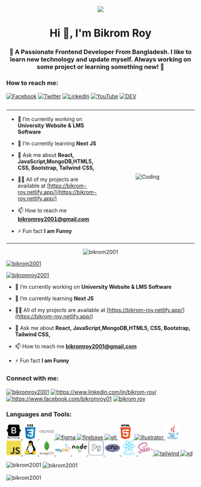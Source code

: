 <p align="center"><picture align="center"><img align="center" src = "https://github.com/7oSkaaa/7oSkaaa/blob/main/Images/about_me.gif?raw=true" width = 50px></picture></p>
<h1 align="center">Hi 👋, I'm Bikrom Roy</h1>
<h3 align="center">🚀 A Passionate Frontend Developer From Bangladesh. I like to learn new technology and update myself. Always working on some project or learning something new! 🚀</h3>

### How to reach me: 
<span align="center"> [![Facebook](https://img.shields.io/badge/facebook-%231877F2.svg?&style=for-the-badge&logo=facebook&logoColor=white)](https://facebook.com/bikromroy200?mibextid=ZbWKwL) [![Twitter](https://img.shields.io/badge/twitter-%231DA1F2.svg?&style=for-the-badge&logo=twitter&logoColor=white)](https://twitter.com/bikromroy2001) [![LinkedIn](https://img.shields.io/badge/linkedin-%230077B5.svg?&style=for-the-badge&logo=linkedin&logoColor=white)](https://linkedin.com/in/bikrom-roy) [![YouTube](https://img.shields.io/badge/youtube-%23FF0000.svg?&style=for-the-badge&logo=youtube&logoColor=white)](https://youtube.com/@BikromRoy) [![DEV](https://img.shields.io/badge/DEV-%23000000.svg?&style=for-the-badge&logo=dev.to&logoColor=white)](https://bikrom2001.netlify.app/)</span>

<table align="left">
<tr border="none">
<td width="50%" align="left">
  
- 💼 I’m currently working on **University Website & LMS Software**

- 🌱 I’m currently learning **Next JS**

- 💬 Ask me about **React, JavaScript,MongoDB,HTML5, CSS, Bootstrap, Tailwind CSS,**

- 👨‍💻 All of my projects are available at [https://bikrom-roy.netlify.app/](https://bikrom-roy.netlify.app/)
  
- 📫 How to reach me **bikromroy2001@gmail.com**
  
- ⚡ Fun fact **I am Funny**

</td>
<td width="50%" align="center">

  <img align="center" alt="Coding" width="450" src="https://repository-images.githubusercontent.com/588181932/e36ec678-7984-4cdd-8e4c-a3932772ff8e">

  
  </td>
</tr>
</table>

<p align="center"> <img src="https://komarev.com/ghpvc/?username=bikrom2001&label=Profile%20views&color=0e75b6&style=flat" alt="bikrom2001" /> </p>

<p align="left"> <a href="https://github.com/ryo-ma/github-profile-trophy"><img src="https://github-profile-trophy.vercel.app/?username=bikrom2001" alt="bikrom2001" /></a> </p>

<p align="left"> <a href="https://twitter.com/bikromroy2001" target="blank"><img src="https://img.shields.io/twitter/follow/bikromroy2001?logo=twitter&style=for-the-badge" alt="bikromroy2001" /></a> </p>

- 🔭 I’m currently working on **University Website & LMS Software**

- 🌱 I’m currently learning **Next JS**

- 👨‍💻 All of my projects are available at [https://bikrom-roy.netlify.app/](https://bikrom-roy.netlify.app/)

- 💬 Ask me about **React, JavaScript,MongoDB,HTML5, CSS, Bootstrap, Tailwind CSS,**

- 📫 How to reach me **bikromroy2001@gmail.com**

- ⚡ Fun fact **I am Funny**

<h3 align="left">Connect with me:</h3>
<p align="left">
<a href="https://twitter.com/bikromroy2001" target="blank"><img align="center" src="https://raw.githubusercontent.com/rahuldkjain/github-profile-readme-generator/master/src/images/icons/Social/twitter.svg" alt="bikromroy2001" height="30" width="40" /></a>
<a href="https://linkedin.com/in/https://www.linkedin.com/in/bikrom-roy/" target="blank"><img align="center" src="https://raw.githubusercontent.com/rahuldkjain/github-profile-readme-generator/master/src/images/icons/Social/linked-in-alt.svg" alt="https://www.linkedin.com/in/bikrom-roy/" height="30" width="40" /></a>
<a href="https://fb.com/https://www.facebook.com/bikromroy01" target="blank"><img align="center" src="https://raw.githubusercontent.com/rahuldkjain/github-profile-readme-generator/master/src/images/icons/Social/facebook.svg" alt="https://www.facebook.com/bikromroy01" height="30" width="40" /></a>
<a href="https://www.youtube.com/c/bikrom roy" target="blank"><img align="center" src="https://raw.githubusercontent.com/rahuldkjain/github-profile-readme-generator/master/src/images/icons/Social/youtube.svg" alt="bikrom roy" height="30" width="40" /></a>
</p>

<h3 align="left">Languages and Tools:</h3>
<p align="left"> <a href="https://getbootstrap.com" target="_blank" rel="noreferrer"> <img src="https://raw.githubusercontent.com/devicons/devicon/master/icons/bootstrap/bootstrap-plain-wordmark.svg" alt="bootstrap" width="40" height="40"/> </a> <a href="https://www.w3schools.com/css/" target="_blank" rel="noreferrer"> <img src="https://raw.githubusercontent.com/devicons/devicon/master/icons/css3/css3-original-wordmark.svg" alt="css3" width="40" height="40"/> </a> <a href="https://expressjs.com" target="_blank" rel="noreferrer"> <img src="https://raw.githubusercontent.com/devicons/devicon/master/icons/express/express-original-wordmark.svg" alt="express" width="40" height="40"/> </a> <a href="https://www.figma.com/" target="_blank" rel="noreferrer"> <img src="https://www.vectorlogo.zone/logos/figma/figma-icon.svg" alt="figma" width="40" height="40"/> </a> <a href="https://firebase.google.com/" target="_blank" rel="noreferrer"> <img src="https://www.vectorlogo.zone/logos/firebase/firebase-icon.svg" alt="firebase" width="40" height="40"/> </a> <a href="https://git-scm.com/" target="_blank" rel="noreferrer"> <img src="https://www.vectorlogo.zone/logos/git-scm/git-scm-icon.svg" alt="git" width="40" height="40"/> </a> <a href="https://www.w3.org/html/" target="_blank" rel="noreferrer"> <img src="https://raw.githubusercontent.com/devicons/devicon/master/icons/html5/html5-original-wordmark.svg" alt="html5" width="40" height="40"/> </a> <a href="https://www.adobe.com/in/products/illustrator.html" target="_blank" rel="noreferrer"> <img src="https://www.vectorlogo.zone/logos/adobe_illustrator/adobe_illustrator-icon.svg" alt="illustrator" width="40" height="40"/> </a> <a href="https://www.java.com" target="_blank" rel="noreferrer"> <img src="https://raw.githubusercontent.com/devicons/devicon/master/icons/java/java-original.svg" alt="java" width="40" height="40"/> </a> <a href="https://developer.mozilla.org/en-US/docs/Web/JavaScript" target="_blank" rel="noreferrer"> <img src="https://raw.githubusercontent.com/devicons/devicon/master/icons/javascript/javascript-original.svg" alt="javascript" width="40" height="40"/> </a> <a href="https://www.linux.org/" target="_blank" rel="noreferrer"> <img src="https://raw.githubusercontent.com/devicons/devicon/master/icons/linux/linux-original.svg" alt="linux" width="40" height="40"/> </a> <a href="https://www.mongodb.com/" target="_blank" rel="noreferrer"> <img src="https://raw.githubusercontent.com/devicons/devicon/master/icons/mongodb/mongodb-original-wordmark.svg" alt="mongodb" width="40" height="40"/> </a> <a href="https://www.mysql.com/" target="_blank" rel="noreferrer"> <img src="https://raw.githubusercontent.com/devicons/devicon/master/icons/mysql/mysql-original-wordmark.svg" alt="mysql" width="40" height="40"/> </a> <a href="https://nodejs.org" target="_blank" rel="noreferrer"> <img src="https://raw.githubusercontent.com/devicons/devicon/master/icons/nodejs/nodejs-original-wordmark.svg" alt="nodejs" width="40" height="40"/> </a> <a href="https://www.photoshop.com/en" target="_blank" rel="noreferrer"> <img src="https://raw.githubusercontent.com/devicons/devicon/master/icons/photoshop/photoshop-line.svg" alt="photoshop" width="40" height="40"/> </a> <a href="https://www.php.net" target="_blank" rel="noreferrer"> <img src="https://raw.githubusercontent.com/devicons/devicon/master/icons/php/php-original.svg" alt="php" width="40" height="40"/> </a> <a href="https://reactjs.org/" target="_blank" rel="noreferrer"> <img src="https://raw.githubusercontent.com/devicons/devicon/master/icons/react/react-original-wordmark.svg" alt="react" width="40" height="40"/> </a> <a href="https://sass-lang.com" target="_blank" rel="noreferrer"> <img src="https://raw.githubusercontent.com/devicons/devicon/master/icons/sass/sass-original.svg" alt="sass" width="40" height="40"/> </a> <a href="https://tailwindcss.com/" target="_blank" rel="noreferrer"> <img src="https://www.vectorlogo.zone/logos/tailwindcss/tailwindcss-icon.svg" alt="tailwind" width="40" height="40"/> </a> <a href="https://www.adobe.com/products/xd.html" target="_blank" rel="noreferrer"> <img src="https://cdn.worldvectorlogo.com/logos/adobe-xd.svg" alt="xd" width="40" height="40"/> </a> </p>

<p><img align="left" src="https://github-readme-stats.vercel.app/api/top-langs?username=bikrom2001&show_icons=true&locale=en&layout=compact" alt="bikrom2001" /></p>

<p>&nbsp;<img align="center" src="https://github-readme-stats.vercel.app/api?username=bikrom2001&show_icons=true&locale=en" alt="bikrom2001" /></p>

<p><img align="center" src="https://github-readme-streak-stats.herokuapp.com/?user=bikrom2001&" alt="bikrom2001" /></p>

